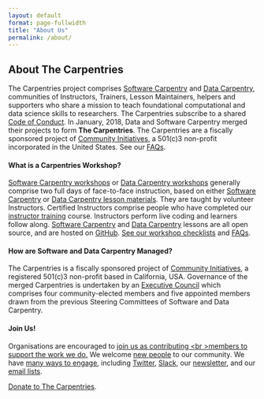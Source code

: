 ```yaml
---
layout: default
format: page-fullwidth
title: "About Us"
permalink: /about/
---
```


 <h2>About The Carpentries</h2>
 
The Carpentries project comprises <a href="https://software-carpentry.org/">Software Carpentry</a> 
and <a href="http://www.datacarpentry.org/">Data Carpentry</a>, communities of Instructors, Trainers, Lesson Maintainers, 
helpers and supporters who share a mission to teach foundational computational and data science skills to researchers. 
The Carpentries subscribe to a 
shared <a href="http://docs.carpentries.org/topic_folders/policies/code-of-conduct.html">Code of Conduct</a>. In January, 2018, Data and Software Carpentry merged their projects to form <strong>The Carpentries</strong>. The Carpentries are a fiscally sponsored project of <a href="http://communityin.org">Community Initiatives</a>, a 501(c)3 non-profit incorporated in the United States. See our <a href="http://info.carpentries.org/">FAQs</a>.

<h4>What is a Carpentries Workshop?</h4>

<a href="https://software-carpentry.org/workshops/">Software Carpentry workshops</a> 
or <a href="http://www.datacarpentry.org/workshops/">Data Carpentry workshops</a> generally 
comprise two full days of face-to-face instruction, based on 
either <a href="https://software-carpentry.org/lessons">Software Carpentry</a> 
or <a href="http://www.datacarpentry.org/lessons">Data Carpentry lesson materials</a>. 
They are taught by volunteer Instructors. Certified Instructors comprise people who 
have completed our <a href="http://carpentries.github.io/instructor-training/">instructor training</a> course. 
Instructors perform live coding and learners follow along. 
<a href="https://software-carpentry.org/lessons">Software Carpentry</a> 
and <a href="http://www.datacarpentry.org/lessons">Data Carpentry</a> lessons are all 
open source, and are hosted on <a href="https://github.com/">GitHub</a>. 
<a href="http://docs.carpentries.org/topic_folders/hosts_instructors/hosts_instructors_checklist.html">See 
our workshop checklists</a> and <a href="https://info.carpentries.org/">FAQs</a>.
  
<h4>How are Software and Data Carpentry Managed?</h4>

The Carpentries is a fiscally sponsored project of <a href="http://communityin.org/">Community Initiatives</a>, 
a registered 501(c)3 non-profit based in California, USA. 
Governance of the merged Carpentries is undertaken 
by an <a href="../governance">Executive Council</a> which comprises 
four community-elected members and five appointed members drawn from 
the previous Steering Committees of Software and Data Carpentry.
      
<h4>Join Us!</h4>
            
Organisations are encouraged to <a href="../membership/">join us as contributing <br \>members to support the work we do.</a> We 
welcome <a href="https://software-carpentry.org/join/">new people</a> to our community. We have 
<a href="https://software-carpentry.org/join/">many ways to engage</a>, including 
<a href="https://twitter.com/thecarpentries">Twitter</a>, <a href="https://swc-slack-invite.herokuapp.com/">Slack</a>, 
our <a href="http://eepurl.com/cfODMH">newsletter</a>, and our <a href="https://software-carpentry.org/join/">email lists</a>.</p>
<a href="https://carpentries.wedid.it/">Donate to The Carpentries</a>.
